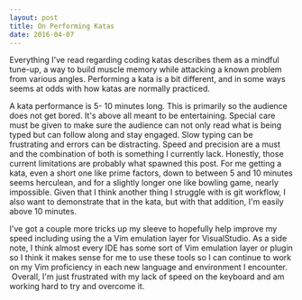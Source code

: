 ```yaml
---
layout: post
title: On Performing Katas
date: 2016-04-07
---
```


Everything I've read regarding coding katas describes them as a mindful
tune-up, a way to build muscle memory while attacking a known problem
from various angles. Performing a kata is a bit different, and in some
ways seems at odds with how katas are normally practiced.

A kata performance is 5- 10 minutes long. This is primarily so the
audience does not get bored. It's above all meant to be entertaining.
Special care must be given to make sure the audience can not only read
what is being typed but can follow along and stay engaged. Slow typing
can be frustrating and errors can be distracting. Speed and precision
are a must and the combination of both is something I currently lack.
Honestly, those current limitations are probably what spawned this post.
For me getting a kata, even a short one like prime factors, down to
between 5 and 10 minutes seems herculean, and for a slightly longer one
like bowling game, nearly impossible. Given that I think another thing I
struggle with is git workflow, I also want to demonstrate that in the
kata, but with that addition, I'm easily above 10 minutes.

I've got a couple more tricks up my sleeve to hopefully help improve my
speed including using the a Vim emulation layer for VisualStudio. As a
side note, I think almost every IDE has some sort of Vim emulation layer
or plugin so I think it makes sense for me to use these tools so I can
continue to work on my Vim proficiency in each new language and
environment I encounter.  Overall, I'm just frustrated with my lack of
speed on the keyboard and am working hard to try and overcome it.

 

 
